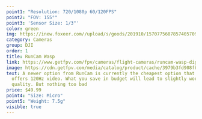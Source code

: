 ```yaml
---
point1: "Resolution: 720/1080p 60/120FPS"
point2: "FOV: 155°"
point3: 'Sensor Size: 1/3"'
color: green
img: https://inew.foxeer.com//upload/s/goods/201910/1570775687857405709.images.400x400.jpg
category: Cameras
group: DJI
order: 1
title: RunCam Wasp
link: https://www.getfpv.com/fpv/cameras/flight-cameras/runcam-wasp-digital-hd-fpv-camera.html
image: https://cdn.getfpv.com/media/catalog/product/cache/3979b3fd908fbb12b31974edb6316b2e/r/u/runcam-wasp-digital-hd-fpv-camera-_1_.jpg
text: A newer option from RunCam is currently the cheapest option that still
  offers 120Hz video. What you save in budget will lead to slightly worse video
  quality. But nothing too bad
price: $49.99
point4: "Size: Micro"
point5: "Weight: 7.5g"
visible: true
---
```

